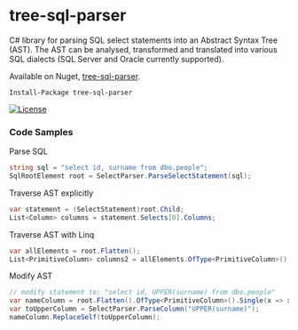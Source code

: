 # tree-sql-parser
C# library for parsing SQL select statements into an Abstract Syntax Tree (AST).
The AST can be analysed, transformed and translated into various SQL dialects (SQL Server and Oracle currently supported).

Available on Nuget, [tree-sql-parser](https://www.nuget.org/packages/Tree-Sql-Parser//).

    Install-Package tree-sql-parser

[![License](https://img.shields.io/badge/License-Apache%202.0-blue.svg)](https://opensource.org/licenses/Apache-2.0)

### Code Samples
Parse SQL
```cs
string sql = "select id, surname from dbo.people";
SqlRootElement root = SelectParser.ParseSelectStatement(sql);
```
Traverse AST explicitly
```cs
var statement = (SelectStatement)root.Child;
List<Column> columns = statement.Selects[0].Columns;
```
Traverse AST with Linq
```cs
var allElements = root.Flatten();
List<PrimitiveColumn> columns2 = allElements.OfType<PrimitiveColumn>().ToList();
```
Modify AST
```cs
// modify statement to: "select id, UPPER(surname) from dbo.people"
var nameColumn = root.Flatten().OfType<PrimitiveColumn>().Single(x => x.Name.Name == "surname");
var toUpperColumn = SelectParser.ParseColumn("UPPER(surname)");
nameColumn.ReplaceSelf(toUpperColumn);
```

